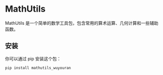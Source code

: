 # MathUtils

MathUtils 是一个简单的数学工具包，包含常用的算术运算、几何计算和一些辅助函数。

## 安装

你可以通过 pip 安装这个包：

```bash
pip install mathutils_wuyouran
